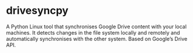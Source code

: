 # drivesyncpy

A Python Linux tool that synchronises Google Drive content with your local machines. It detects changes in the file system locally and remotely and automatically synchronises with the other system. Based on Google’s Drive API.
